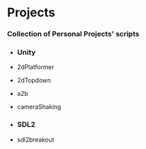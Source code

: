 # Projects
### Collection of Personal Projects' scripts 
- ### Unity
- 2dPlatformer
- 2dTopdown
- a2b
- cameraShaking

- ### SDL2
- sdl2breakout
